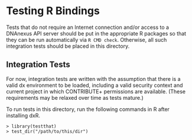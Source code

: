 # Testing R Bindings

Tests that do not require an Internet connection and/or access to a
DNAnexus API server should be put in the appropriate R packages so
that they can be run automatically via `R CMD check`.  Otherwise, all
such integration tests should be placed in this directory.

## Integration Tests

For now, integration tests are written with the assumption that there
is a valid dx environment to be loaded, including a valid security
context and current project in which CONTRIBUTE+ permissions are
available.  (These requirements may be relaxed over time as tests
mature.)

To run tests in this directory, run the following commands in R after
installing dxR.

    > library(testthat)
    > test_dir("/path/to/this/dir")

